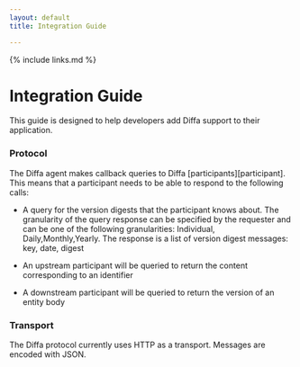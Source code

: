 ```yaml
---
layout: default
title: Integration Guide

---
```


{% include links.md %}

# Integration Guide

This guide is designed to help developers add Diffa support to their application.

### Protocol

The Diffa agent makes callback queries to Diffa [participants][participant]. This means that a participant needs to be able to respond to the following calls:  

* A query for the version digests that the participant knows about. The granularity of the query response can be specified by the requester and can be one of the following granularities: Individual, Daily,Monthly,Yearly. The response is a list of version digest messages: key, date, digest

* An upstream participant will be queried to return the content corresponding to an identifier
* A downstream participant will be queried to return the version of an entity body

### Transport

The Diffa protocol currently uses HTTP as a transport. Messages are encoded with JSON. 